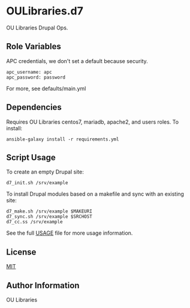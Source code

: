 OULibraries.d7
=========

OU Libraries Drupal Ops.

Role Variables
--------------

APC credentials, we don't set a default because security.
```
apc_username: apc
apc_password: password
```

For more, see defaults/main.yml

Dependencies
------------

Requires OU Libraries centos7, mariadb, apache2, and users roles. To install:
```
ansible-galaxy install -r requirements.yml
```

Script Usage
----------------

To create an empty Drupal site:

```
d7_init.sh /srv/example
```

To install Drupal modules based on a makefile and sync with an existing site:

```
d7_make.sh /srv/example $MAKEURI
d7_sync.sh /srv/example $SRCHOST
d7_cc.ss /srv/example

```

See the full [USAGE](./USAGE.md) file for more usage information.


License
-------

[MIT](https://github.com/OULibraries/ansible-role-d7/blob/master/LICENSE)

Author Information
------------------

OU Libraries
